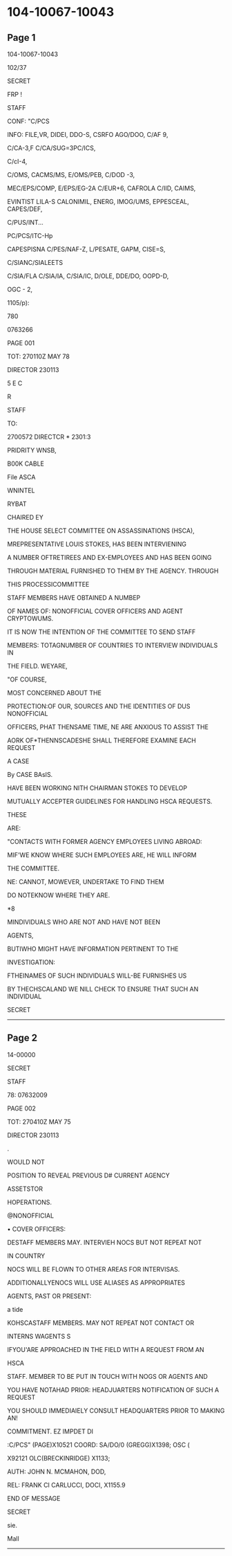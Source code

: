 # 104-10067-10043

## Page 1

104-10067-10043

102/37

SECRET

FRP !

STAFF

CONF: "C/PCS

INFO: FILE,VR, DIDEI, DDO-S, CSRFO AGO/DOO, C/AF 9,

C/CA-3,F C/CA/SUG=3PC/ICS,

C/cI-4,

C/OMS, CACMS/MS, E/OMS/PEB, C/DOD -3,

MEC/EPS/COMP, E/EPS/EG-2A C/EUR+6, CAFROLA C/IID, CAIMS,

EVINTIST LILA-S CALONIMIL, ENERG, IMOG/UMS, EPPESCEAL, CAPES/DEF,

C/PUS/INT...

PC/PCS/ITC-Hp

CAPESPISNA C/PES/NAF-Z, L/PESATE, GAPM, CISE=S,

C/SIANC/SIALEETS

C/SIA/FLA C/SIA/IA, C/SIA/IC, D/OLE, DDE/DO, OOPD-D,

OGC - 2,

1105/p):

780

0763266

PAGE 001

TOT: 270110Z MAY 78

DIRECTOR 230113

5 E C

R

STAFF

TO:

2700572 DIRECTCR * 2301:3

PRIDRITY WNSB,

B00K CABLE

File ASCA

WNINTEL

RYBAT

CHAIRED EY

THE HOUSE SELECT COMMITTEE ON ASSASSINATIONS (HSCA),

MREPRESENTATIVE LOUIS STOKES, HAS BEEN INTERVIENING

A NUMBER OFTRETIREES AND EX-EMPLOYEES AND HAS BEEN GOING

THROUGH MATERIAL FURNISHED TO THEM BY THE AGENCY. THROUGH

THIS PROCESSICOMMITTEE

STAFF MEMBERS HAVE OBTAINED A NUMBEP

OF NAMES OF: NONOFFICIAL COVER OFFICERS AND AGENT CRYPTOWUMS.

IT IS NOW THE INTENTION OF THE COMMITTEE TO SEND STAFF

MEMBERS: TOTAGNUMBER OF COUNTRIES TO INTERVIEW INDIVIDUALS IN

THE FIELD. WEYARE,

"OF COURSE,

MOST CONCERNED ABOUT THE

PROTECTION:OF OUR, SOURCES AND THE IDENTITIES OF DUS NONOFFICIAL

OFFICERS, PHAT THENSAME TIME, NE ARE ANXIOUS TO ASSIST THE

AORK OF*THENNSCADESHE SHALL THEREFORE EXAMINE EACH REQUEST

A CASE

By CASE BAsIS.

HAVE BEEN WORKING NITH CHAIRMAN STOKES TO DEVELOP

MUTUALLY ACCEPTER GUIDELINES FOR HANDLING HSCA REQUESTS.

THESE

ARE:

"CONTACTS WITH FORMER AGENCY EMPLOYEES LIVING ABROAD:

MIF'WE KNOW WHERE SUCH EMPLOYEES ARE, HE WILL INFORM

THE COMMITTEE.

NE: CANNOT, MOWEVER, UNDERTAKE TO FIND THEM

DO NOTEKNOW WHERE THEY ARE.

*8

MINDIVIDUALS WHO ARE NOT AND HAVE NOT BEEN

AGENTS,

BUTIWHO MIGHT HAVE INFORMATION PERTINENT TO THE

INVESTIGATION:

FTHEINAMES OF SUCH INDIVIDUALS WILL-BE FURNISHES US

BY THECHSCALAND WE NILL CHECK TO ENSURE THAT SUCH AN INDIVIDUAL

SECRET

---

## Page 2

14-00000

SECRET

STAFF

78: 07632009

PAGE 002

TOT: 270410Z MAY 75

DIRECTOR 230113

.

WOULD NOT

POSITION TO REVEAL PREVIOUS D# CURRENT AGENCY

ASSETSTOR

HOPERATIONS.

@NONOFFICIAL

• COVER OFFICERS:

DESTAFF MEMBERS MAY. INTERVIEH NOCS BUT NOT REPEAT NOT

IN COUNTRY

NOCS WILL BE FLOWN TO OTHER AREAS FOR INTERVISAS.

ADDITIONALLYENOCS WILL USE ALIASES AS APPROPRIATES

AGENTS, PAST OR PRESENT:

a tide

KOHSCASTAFF MEMBERS. MAY NOT REPEAT NOT CONTACT OR

INTERNS WAGENTS S

IFYOU'ARE APPROACHED IN THE FIELD WITH A REQUEST FROM AN

HSCA

STAFF. MEMBER TO BE PUT IN TOUCH WITH NOGS OR AGENTS AND

YOU HAVE NOTAHAD PRIOR: HEADJUARTERS NOTIFICATION OF SUCH A REQUEST

YOU SHOULD IMMEDIAIELY CONSULT HEADQUARTERS PRIOR TO MAKING AN!

COMMITMENT. EZ IMPDET DI

:C/PCS" (PAGE)X10521 COORD: SA/DO/0 (GREGG)X1398; OSC (

X92121 OLC(BRECKINRIDGE) X1133;

AUTH: JOHN N. MCMAHON, DOD,

REL: FRANK CI CARLUCCI, DOCI, X1155.9

END OF MESSAGE

SECRET

sie.

Mall

---

